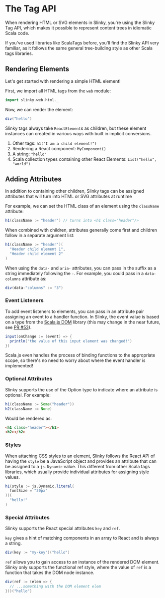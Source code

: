 # The Tag API
When rendering HTML or SVG elements in Slinky, you're using the Slinky Tag API, which makes it possible to represent content trees in idiomatic Scala code.

If you've used libraries like ScalaTags before, you'll find the Slinky API very familiar, as it follows the same general tree-building style as other Scala tags libraries.

## Rendering Elements
Let's get started with rendering a simple HTML element!

First, we import all HTML tags from the `web` module:
```scala
import slinky.web.html._
```

Now, we can render the element:
```scala
div("hello")
```

Slinky tags always take `ReactElement`s as children, but these element instances can created in various ways with built in implicit conversions.
1) Other tags: `h1("I am a child element!")`
2) Rendering a React component: `MyComponent()`
3) A string: `"hello"`
4) Scala collection types containing other React Elements: `List("hello", "world")`

## Adding Attributes
In addition to containing other children, Slinky tags can be assigned attributes that will turn into HTML or SVG attributes at runtime

For example, we can set the HTML class of an element using the `className` attribute:
```scala
h1(className := "header") // turns into <h1 class="header"/>
```

When combined with children, attributes generally come first and children follow in a separate argument list:
```scala
h1(className := "header")(
  "Header child element 1",
  "Header child element 2"
)
```

When using the `data-` and `aria-` attributes, you can pass in the suffix as a string immediately following the `-`. For example, you could pass in a `data-columns` attribute as:
```scala
div(data-"columns" := "3")
```

### Event Listeners
To add event listeners to elements, you can pass in an attribute pair assigning an event to a handler function. In Slinky, the event value is based on a type from the [Scala.js DOM](https://github.com/scala-js/scala-js-dom) library (this may change in the near future, see [PR #53](https://github.com/shadaj/slinky/pull/53)).

```scala
input(onChange := (event) => {
  println("the value of this input element was changed!")
})
```

Scala.js even handles the process of binding functions to the appropriate scope, so there's no need to worry about where the event handler is implemented!

### Optional Attributes

Slinky supports the use of the Option type to indicate where an attribute is optional. For example:

```scala
h1(className := Some("header"))
h2(className := None)
```
Would be rendered as:
```html
<h1 class="header"></h1>
<h2></h2>
```

### Styles
When attaching CSS styles to an element, Slinky follows the React API of having the `style` be a JavaScript object and provides an attribute that can be assigned to a `js.Dynamic` value. This different from other Scala tags libraries, which usually provide individual attributes for assigning style values.
```scala
h1(style := js.Dynamic.literal(
  fontSize = "30px"
))(
  "hello!"
)
```

### Special Attributes
Slinky supports the React special attributes `key` and `ref`.

`key` gives a hint of matching components in an array to React and is always a string.
```scala
div(key := "my-key")("hello")
```

`ref` allows you to gain access to an instance of the rendered DOM element. Slinky only supports the functional ref style, where the value of `ref` is a function that takes the DOM node instance.
```scala
div(ref := (elem => {  
  // ...something with the DOM element elem
}))("hello")
```

